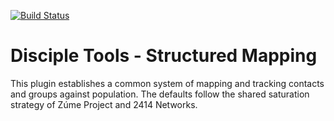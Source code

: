 [![Build Status](https://travis-ci.org/DiscipleTools/disciple-tools-structured-mapping.svg?branch=master)](https://travis-ci.org/DiscipleTools/disciple-tools-starter-plugin)

# Disciple Tools - Structured Mapping
This plugin establishes a common system of mapping and tracking contacts and groups against population. The defaults 
follow the shared saturation strategy of Zúme Project and 2414 Networks.

